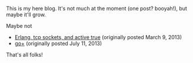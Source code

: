 This is my here blog. It's not much at the moment (one post? booyah!), but maybe it'll grow.

Maybe not

* [Erlang, tcp sockets, and active true](erlang-tcp-socket-pull-pattern.md) (originally posted March 9, 2013)
* [go+](goplus.md) (originally posted July 11, 2013)

That's all folks!
